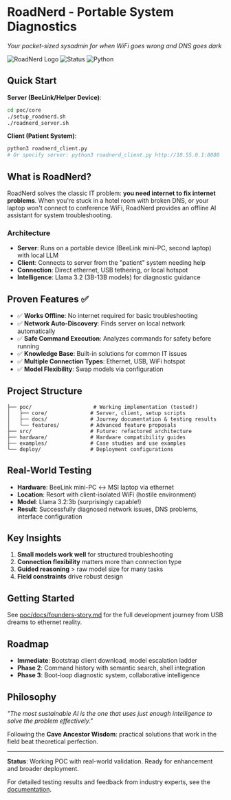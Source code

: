 # RoadNerd - Portable System Diagnostics

*Your pocket-sized sysadmin for when WiFi goes wrong and DNS goes dark*

![RoadNerd Logo](https://img.shields.io/badge/RoadNerd-Portable%20Diagnostics-brightgreen)
![Status](https://img.shields.io/badge/Status-Working%20POC-success)
![Python](https://img.shields.io/badge/Python-3.8+-blue)

## Quick Start

**Server (BeeLink/Helper Device)**:
```bash
cd poc/core
./setup_roadnerd.sh
./roadnerd_server.sh
```

**Client (Patient System)**:
```bash
python3 roadnerd_client.py
# Or specify server: python3 roadnerd_client.py http://10.55.0.1:8080
```

## What is RoadNerd?

RoadNerd solves the classic IT problem: **you need internet to fix internet problems**. When you're stuck in a hotel room with broken DNS, or your laptop won't connect to conference WiFi, RoadNerd provides an offline AI assistant for system troubleshooting.

### Architecture

- **Server**: Runs on a portable device (BeeLink mini-PC, second laptop) with local LLM
- **Client**: Connects to server from the "patient" system needing help  
- **Connection**: Direct ethernet, USB tethering, or local hotspot
- **Intelligence**: Llama 3.2 (3B-13B models) for diagnostic guidance

## Proven Features ✅

- ✅ **Works Offline**: No internet required for basic troubleshooting
- ✅ **Network Auto-Discovery**: Finds server on local network automatically  
- ✅ **Safe Command Execution**: Analyzes commands for safety before running
- ✅ **Knowledge Base**: Built-in solutions for common IT issues
- ✅ **Multiple Connection Types**: Ethernet, USB, WiFi hotspot
- ✅ **Model Flexibility**: Swap models via configuration

## Project Structure

```
├── poc/                    # Working implementation (tested!)
│   ├── core/              # Server, client, setup scripts
│   ├── docs/              # Journey documentation & testing results
│   └── features/          # Advanced feature proposals
├── src/                   # Future: refactored architecture  
├── hardware/              # Hardware compatibility guides
├── examples/              # Case studies and use examples
└── deploy/                # Deployment configurations
```

## Real-World Testing

- **Hardware**: BeeLink mini-PC ↔ MSI laptop via ethernet  
- **Location**: Resort with client-isolated WiFi (hostile environment)
- **Model**: Llama 3.2:3b (surprisingly capable!)
- **Result**: Successfully diagnosed network issues, DNS problems, interface configuration

## Key Insights

1. **Small models work well** for structured troubleshooting
2. **Connection flexibility** matters more than connection type
3. **Guided reasoning** > raw model size for many tasks
4. **Field constraints** drive robust design

## Getting Started

See [poc/docs/founders-story.md](poc/docs/founders-story.md) for the full development journey from USB dreams to ethernet reality.

## Roadmap

- **Immediate**: Bootstrap client download, model escalation ladder
- **Phase 2**: Command history with semantic search, shell integration  
- **Phase 3**: Boot-loop diagnostic system, collaborative intelligence

## Philosophy

*"The most sustainable AI is the one that uses just enough intelligence to solve the problem effectively."*

Following the **Cave Ancestor Wisdom**: practical solutions that work in the field beat theoretical perfection.

---

**Status**: Working POC with real-world validation. Ready for enhancement and broader deployment.

For detailed testing results and feedback from industry experts, see the [documentation](poc/docs/).